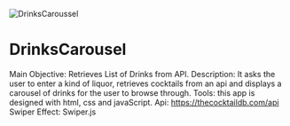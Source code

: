 ![DrinksCaroussel](https://user-images.githubusercontent.com/90852186/164948773-d1870ed2-d122-474d-9e2a-cdd1332a2287.jpg)
# DrinksCarousel
Main Objective: Retrieves List of Drinks from API. 
Description: It asks the user to enter a kind of liquor, retrieves cocktails from an api and displays a carousel of drinks for the user to browse through.
Tools: this app is designed with html, css and javaScript.
Api: https://thecocktaildb.com/api
Swiper Effect: Swiper.js
